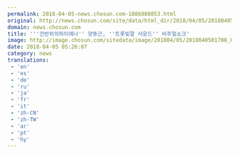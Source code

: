 ```yaml
---
permalink: 2018-04-05-news.chosun.com-1886880853.html
original: http://news.chosun.com/site/data/html_dir/2018/04/05/2018040501774.html
domain: news.chosun.com
title: '''건반위의하이에나'' 양동근, ''트롯빛깔 사운드'' 비주얼쇼크'
image: http://image.chosun.com/sitedata/image/201804/05/2018040501708_0.jpg
date: 2018-04-05 05:26:07
category: news
translations: 
 - 'en'
 - 'es'
 - 'de'
 - 'ru'
 - 'ja'
 - 'fr'
 - 'it'
 - 'zh-CN'
 - 'zh-TW'
 - 'ar'
 - 'pt'
 - 'hy'
---
```


